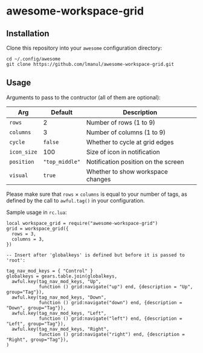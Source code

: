 # awesome-workspace-grid

## Installation

Clone this repository into your `awesome` configuration directory:

```
cd ~/.config/awesome
git clone https://github.com/lmanul/awesome-workspace-grid.git
```

## Usage

Arguments to pass to the contructor (all of them are optional):

| Arg         | Default        | Description                         |
|-------------|----------------|-------------------------------------|
| `rows`      | 2              | Number of rows (1 to 9)             |
| `columns`   | 3              | Number of columns (1 to 9)          |
| `cycle`     | `false`        | Whether to cycle at grid edges      |
| `icon_size` | 100            | Size of icon in notification        |
| `position`  | `"top_middle"` | Notification position on the screen |
| `visual`    | `true`         | Whether to show workspace changes   |

Please make sure that `rows` × `columns` is equal to your number of tags, as
defined by the call to `awful.tag()` in your configuration.

Sample usage in `rc.lua`:

```
local workspace_grid = require("awesome-workspace-grid")
grid = workspace_grid({
  rows = 3,
  columns = 3,
})

-- Insert after 'globalkeys' is defined but before it is passed to 'root':

tag_nav_mod_keys = { "Control" }
globalkeys = gears.table.join(globalkeys,
  awful.key(tag_nav_mod_keys, "Up",
            function () grid:navigate("up") end, {description = "Up", group="Tag"}),
  awful.key(tag_nav_mod_keys, "Down",
            function () grid:navigate("down") end, {description = "Down", group="Tag"}),
  awful.key(tag_nav_mod_keys, "Left",
            function () grid:navigate("left") end, {description = "Left", group="Tag"}),
  awful.key(tag_nav_mod_keys, "Right",
            function () grid:navigate("right") end, {description = "Right", group="Tag"}),
)
```
